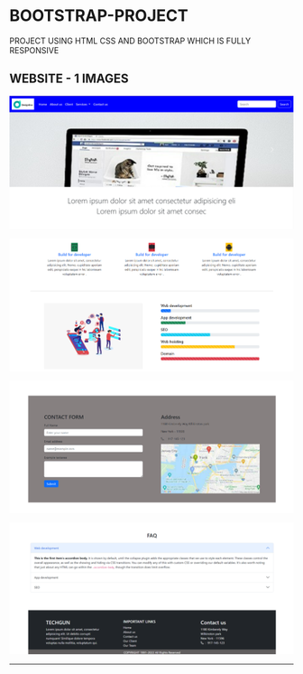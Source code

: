 # BOOTSTRAP-PROJECT

PROJECT USING HTML CSS AND BOOTSTRAP WHICH IS FULLY RESPONSIVE

WEBSITE - 1 IMAGES 
------------------

![Starting screen](https://raw.githubusercontent.com/Harshh2426/BOOTSTRAP-PROJECT/main/website-01/WEBSITE-1-01.png)

![Starting screen](https://raw.githubusercontent.com/Harshh2426/BOOTSTRAP-PROJECT/main/website-01/WEBSITE-1-02.png)

![Starting screen](https://raw.githubusercontent.com/Harshh2426/BOOTSTRAP-PROJECT/main/website-01/WEBSITE-1-03.png)

![Starting screen](https://raw.githubusercontent.com/Harshh2426/BOOTSTRAP-PROJECT/main/website-01/WEBSITE-1-04.png)


-------------------------------------------------------------------------------------------------------------------------------------------------------------------------
